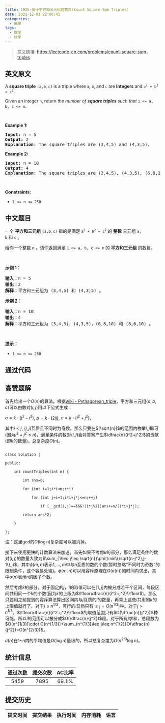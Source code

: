 ```yaml
---
title: 1925-统计平方和三元组的数目(Count Square Sum Triples)
date: 2021-12-03 22:00:41
categories:
  - 简单
tags:
  - 数学
  - 枚举
---
```


> 原文链接: https://leetcode-cn.com/problems/count-square-sum-triples


## 英文原文
<div><p>A <strong>square triple</strong> <code>(a,b,c)</code> is a triple where <code>a</code>, <code>b</code>, and <code>c</code> are <strong>integers</strong> and <code>a<sup>2</sup> + b<sup>2</sup> = c<sup>2</sup></code>.</p>

<p>Given an integer <code>n</code>, return <em>the number of <strong>square triples</strong> such that </em><code>1 &lt;= a, b, c &lt;= n</code>.</p>

<p>&nbsp;</p>
<p><strong>Example 1:</strong></p>

<pre>
<strong>Input:</strong> n = 5
<strong>Output:</strong> 2
<strong>Explanation</strong>: The square triples are (3,4,5) and (4,3,5).
</pre>

<p><strong>Example 2:</strong></p>

<pre>
<strong>Input:</strong> n = 10
<strong>Output:</strong> 4
<strong>Explanation</strong>: The square triples are (3,4,5), (4,3,5), (6,8,10), and (8,6,10).
</pre>

<p>&nbsp;</p>
<p><strong>Constraints:</strong></p>

<ul>
	<li><code>1 &lt;= n &lt;= 250</code></li>
</ul>
</div>

## 中文题目
<div><p>一个 <strong>平方和三元组</strong> <code>(a,b,c)</code> 指的是满足 <code>a<sup>2</sup> + b<sup>2</sup> = c<sup>2</sup></code> 的 <strong>整数 </strong>三元组 <code>a</code>，<code>b</code> 和 <code>c</code> 。</p>

<p>给你一个整数 <code>n</code> ，请你返回满足<em> </em><code>1 &lt;= a, b, c &lt;= n</code> 的 <strong>平方和三元组</strong> 的数目。</p>

<p> </p>

<p><strong>示例 1：</strong></p>

<pre><b>输入：</b>n = 5
<b>输出：</b>2
<b>解释：</b>平方和三元组为 (3,4,5) 和 (4,3,5) 。
</pre>

<p><strong>示例 2：</strong></p>

<pre><b>输入：</b>n = 10
<b>输出：</b>4
<b>解释：</b>平方和三元组为 (3,4,5)，(4,3,5)，(6,8,10) 和 (8,6,10) 。
</pre>

<p> </p>

<p><strong>提示：</strong></p>

<ul>
	<li><code>1 &lt;= n &lt;= 250</code></li>
</ul>
</div>

## 通过代码
<RecoDemo>
</RecoDemo>


## 高赞题解
首先给出一个$O(n)$的算法。根据[wiki - Pythagorean_triple](https://en.wikipedia.org/wiki/Pythagorean_triple)，平方和三元组$(a,b,c)$可以由数对$(i,j)$用以下公式生成：
$a=k\cdot (j^2-i^2)$, $b=k\cdot (2ij)$, $c=k\cdot (i^2+j^2)$，  
其中$i<j$, $(i,j)$互质且不同时为奇数。那么只要在$[\sqrt{n}]$的范围内枚举$i,j$即可(因为$i^2+j^2\leq n$)，满足条件的数对$(i,j)$会对答案产生$\dfrac{n}{i^2+j^2}$的贡献(即$k$的数量)，总复杂度$O(n)$。
```
class Solution {
public:
	int countTriples(int n) {
		int ans=0;
		for (int i=1;i*i<n;++i)
			for (int j=i+1;i*i+j*j<=n;++j)
				if (__gcd(i,j)==1&&!(i*j%2))ans+=n/(i*i+j*j);
		return ans*2;
	}
};
```
注：这里gcd的$O(\log n)$复杂度可以被消掉。  

接下来使用更快的计数算法来加速。首先如果不考虑$k$的部分，那么满足条件的数对$(i,j)$的数量大致为$\sum_{1\leq j\leq \sqrt{n}}\phi(\min\{\sqrt{n-j^2},j-1\},j)$，其中$\phi(m,n)$表示$1,\dots,m$中与$n$互质的数的个数(暂时忽略“不同时为奇数”的限制条件，这个容易处理)。$\phi(m,n)$可以用容斥原理在$O(\sigma(n))$的时间内求出，其中$\sigma(n)$表示$n$的因子个数。  
然后考虑$k$的部分。对于固定的$j$，$i$的取值可以在$[1,j]$内被分成若干个区间，每段区间共用同一个$k$的个数(因为$k$的上限为$\lfloor\dfrac{n}{i^2+j^2}\rfloor$)。那么只要用之前提到的容斥算法算出区间内与$j$互质的$i$的数量，再乘上这些$i$共用的$k$的上限值就行了。对于$j\leq n^{1/3}$，可行的$i$显然只有$\leq j=O(n^{1/3})$种。对于$j>n^{1/3}$，$\lfloor\dfrac{n}{i^2+j^2}\rfloor$的取值范围只有$O(\dfrac{n}{j^2})$种可能，所以$i$的范围可以被分成$O(\dfrac{n}{j^2})$段。对于所有$j$求和，总段数为$O(n^{1/3})\cdot O(n^{1/3})+\sum_{n^{1/3}\leq j\leq n^{1/2}}O(\dfrac{n}{j^2})=O(n^{2/3})$。  
$\sigma(n)$在$1$~$n$内的平均值是$O(\log n)$量级的，所以总复杂度为$O(n^{2/3} \log n)$。

## 统计信息
| 通过次数 | 提交次数 | AC比率 |
| :------: | :------: | :------: |
|    5459    |    7895    |   69.1%   |

## 提交历史
| 提交时间 | 提交结果 | 执行时间 |  内存消耗  | 语言 |
| :------: | :------: | :------: | :--------: | :--------: |
